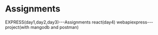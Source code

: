 # Assignments
EXPRESS(day1,day2,day3)---Assignments
react(day4)
webapiexpress---project(with mangodb and postman)
